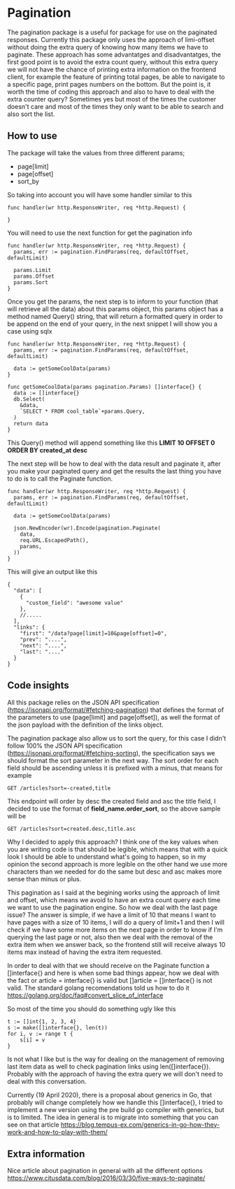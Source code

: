 # Pagination

The pagination package is a useful for package for use on the paginated responses. Currently this package only uses the
approach of limi-offset without doing the extra query of knowing how many items we have to paginate. These approach has some advantatges and disadvantatges, the first good point is to avoid the extra count query, without this extra query we will not have the chance of printing extra information on the frontend client, for example the feature of printing total pages, be able to navigate to a specific page, print pages numbers on the bottom. But the point is, it worth the time of coding this approach and also to have to deal with the extra counter query? Sometimes yes but most of the times the customer doesn't care and most of the times they only want to be able to search and also sort the list.

## How to use

The package will take the values from three different params;

* page[limit]
* page[offset]
* sort_by

So taking into account you will have some handler similar to this

```
func handler(wr http.ResponseWriter, req *http.Request) {

}
```

You will need to use the next function for get the pagination info

```
func handler(wr http.ResponseWriter, req *http.Request) {
  params, err := pagination.FindParams(req, defaultOffset, defaultLimit)

  params.Limit
  params.Offset
  params.Sort
}
```

Once you get the params, the next step is to inform to your function (that will retrieve all the data) about this params object, this params object has a method named Query() string, that will return a formatted query in order to be append on the end of your query, in the next snippet I will show you a case using sqlx

```
func handler(wr http.ResponseWriter, req *http.Request) {
  params, err := pagination.FindParams(req, defaultOffset, defaultLimit)

  data := getSomeCoolData(params)
}

func getSomeCoolData(params pagination.Params) []interface{} {
  data := []interface{}
  db.Select(
    &data,
    `SELECT * FROM cool_table`+params.Query,
  )
  return data  
}
```

This Query() method will append something like this **LIMIT 10 OFFSET 0 ORDER BY created_at desc**

The next step will be how to deal with the data result and paginate it, after you make your paginated query and get the results the last thing you have to do is to call the Paginate function.

```
func handler(wr http.ResponseWriter, req *http.Request) {
  params, err := pagination.FindParams(req, defaultOffset, defaultLimit)

  data := getSomeCoolData(params)

  json.NewEncoder(wr).Encode(pagination.Paginate(
    data,
    req.URL.EscapedPath(),
    params,
  ))
}
```

This will give an output like this

```
{
  "data": [
    {
      "custom_field": "awesome value"
    },
    //.....
  ],
  "links": {
    "first": "/data?page[limit]=10&page[offset]=0",
    "prev": "....",
    "next": "....",
    "last": "...."
  }
}
```

## Code insights

All this package relies on the JSON API specification (https://jsonapi.org/format/#fetching-pagination) that defines the format of the parameters to use (page[limit] and page[offset]), as well the format of the json payload with the definition of the links object.

The pagination package also allow us to sort the query, for this case I didn't follow 100% the JSON API specification (https://jsonapi.org/format/#fetching-sorting), the specification says we should format the sort parameter in the next way. The sort order for each field should be ascending unless it is prefixed with a minus, that means for example

```
GET /articles?sort=-created,title
```

This endpoint will order by desc the created field and asc the title field, I decided to use the format of **field_name.order_sort**, so the above sample will be

```
GET /articles?sort=created.desc,title.asc
```

Why I decided to apply this approach? I think one of the key values when you are writing code is that should be legible, which means that with a quick look I should be able to understand what's going to happen, so in my opinion the second approach is more legible on the other hand we use more characters than we needed for do the same but desc and asc makes more sense than minus or plus.

This pagination as I said at the begining works using the approach of limit and offset, which means we avoid to have an extra count query each time we want to use the pagination engine. So how we deal with the last page issue? The answer is simple, if we have a limit of 10 that means I want to have pages with a size of 10 items, I will do a query of limit+1 and then I will check if we have some more items on the next page in order to know if I'm querying the last page or not, also then we deal with the removal of the extra item when we answer back, so the frontend still will receive always 10 items max instead of having the extra item requested.

In order to deal with that we should receive on the Paginate function a []interface{} and here is when some bad things appear, how we deal with the fact or article = interface{} is valid but []article = []interface{} is not valid. The standard golang recomendations told us how to do it https://golang.org/doc/faq#convert_slice_of_interface

So most of the time you should do something ugly like this

```
t := []int{1, 2, 3, 4}
s := make([]interface{}, len(t))
for i, v := range t {
    s[i] = v
}
```

Is not what I like but is the way for dealing on the management of removing last item data as well to check pagination links using len([]interface{}). Probably with the approach of having the extra query we will don't need to deal with this conversation.

Currently (19 April 2020), there is a proposal about generics in Go, that probably will change completely how we handle this []interface{}, I tried to implement a new version using the pre build go compiler with generics, but is to limited. The idea in general is to migrate into something that you can see on that article https://blog.tempus-ex.com/generics-in-go-how-they-work-and-how-to-play-with-them/

## Extra information

Nice article about pagination in general with all the different options https://www.citusdata.com/blog/2016/03/30/five-ways-to-paginate/

